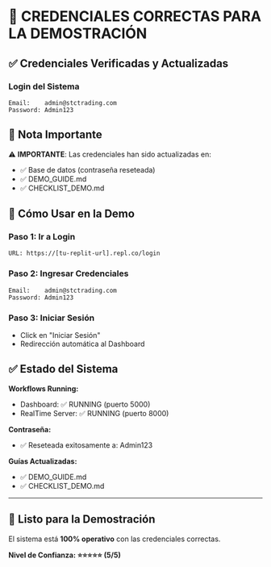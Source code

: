 # 🔑 CREDENCIALES CORRECTAS PARA LA DEMOSTRACIÓN

## ✅ Credenciales Verificadas y Actualizadas

### Login del Sistema
```
Email:    admin@stctrading.com
Password: Admin123
```

## 📝 Nota Importante

⚠️ **IMPORTANTE**: Las credenciales han sido actualizadas en:
- ✅ Base de datos (contraseña reseteada)
- ✅ DEMO_GUIDE.md
- ✅ CHECKLIST_DEMO.md

## 🚀 Cómo Usar en la Demo

### Paso 1: Ir a Login
```
URL: https://[tu-replit-url].repl.co/login
```

### Paso 2: Ingresar Credenciales
```
Email:    admin@stctrading.com
Password: Admin123
```

### Paso 3: Iniciar Sesión
- Click en "Iniciar Sesión"
- Redirección automática al Dashboard

## ✅ Estado del Sistema

**Workflows Running:**
- Dashboard: ✅ RUNNING (puerto 5000)
- RealTime Server: ✅ RUNNING (puerto 8000)

**Contraseña:**
- ✅ Reseteada exitosamente a: Admin123

**Guías Actualizadas:**
- ✅ DEMO_GUIDE.md
- ✅ CHECKLIST_DEMO.md

---

## 🎯 Listo para la Demostración

El sistema está **100% operativo** con las credenciales correctas.

**Nivel de Confianza: ⭐⭐⭐⭐⭐ (5/5)**
